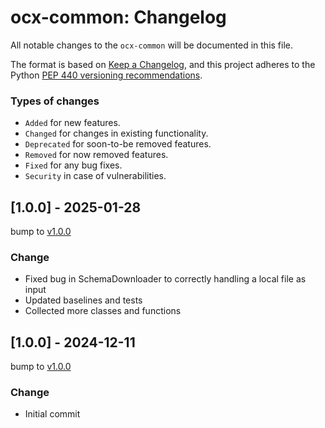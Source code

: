 # ocx-common: Changelog

All notable changes to the ``ocx-common`` will be documented in this file.

The format is based on [Keep a Changelog](https://keepachangelog.com/en/1.1.0/),
and this project adheres to the Python [PEP 440 versioning recommendations](https://peps.python.org/pep-0440/).

### Types of changes
* ``Added`` for new features.
* ``Changed`` for changes in existing functionality.
* ``Deprecated`` for soon-to-be removed features.
* ``Removed`` for now removed features.
* ``Fixed`` for any bug fixes.
* ``Security`` in case of vulnerabilities.

## [1.0.0] - 2025-01-28
bump to [v1.0.0](https://github.com/OCXStandard/ocx-common/releases/tag/v1.0.0)

### Change
* Fixed bug in SchemaDownloader to correctly handling a local file as input
* Updated baselines and tests
* Collected more classes and functions


## [1.0.0] - 2024-12-11
bump to [v1.0.0](https://github.com/OCXStandard/ocx-common/releases/tag/v1.0.0)

### Change
* Initial commit
